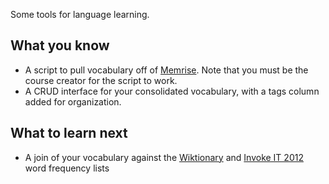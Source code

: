 Some tools for language learning.

## What you know
* A script to pull vocabulary off of [Memrise](http://www.memrise.com). Note that you must be the course creator for the script to work.
* A CRUD interface for your consolidated vocabulary, with a tags column added for organization.

## What to learn next
* A join of your vocabulary against the [Wiktionary](http://en.wiktionary.org/wiki/Wiktionary:Frequency_lists/Italian1000) and [Invoke IT 2012](http://invokeit.wordpress.com/frequency-word-lists/) word frequency lists


